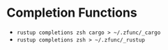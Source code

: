 # Completion Functions

- `rustup completions zsh cargo > ~/.zfunc/_cargo`
- `rustup completions zsh > ~/.zfunc/_rustup`
